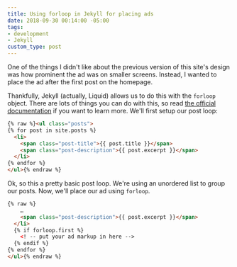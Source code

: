 ```yaml
---
title: Using forloop in Jekyll for placing ads
date: 2018-09-30 00:14:00 -05:00
tags:
- development
- Jekyll
custom_type: post
---
```


One of the things I didn't like about the previous version of this site's design was how prominent the ad was on smaller screens. Instead, I wanted to place the ad after the first post on the homepage.

Thankfully, Jekyll (actually, Liquid) allows us to do this with the `forloop` object. There are lots of things you can do with this, so read [the official documentation](https://help.shopify.com/en/themes/liquid/objects/for-loops) if you want to learn more. We'll first setup our post loop:

```html
{% raw %}<ul class="posts">
{% for post in site.posts %}
  <li>
    <span class="post-title">{{ post.title }}</span>
    <span class="post-description">{{ post.excerpt }}</span>
  </li>
{% endfor %}
</ul>{% endraw %}
```

Ok, so this a pretty basic post loop. We're using an unordered list to group our posts. Now, we'll place our ad using `forloop`.

```html
{% raw %}
    …
    <span class="post-description">{{ post.excerpt }}</span>
  </li>
  {% if forloop.first %}
    <! -- put your ad markup in here -->
  {% endif %}
{% endfor %}
</ul>{% endraw %}
```


